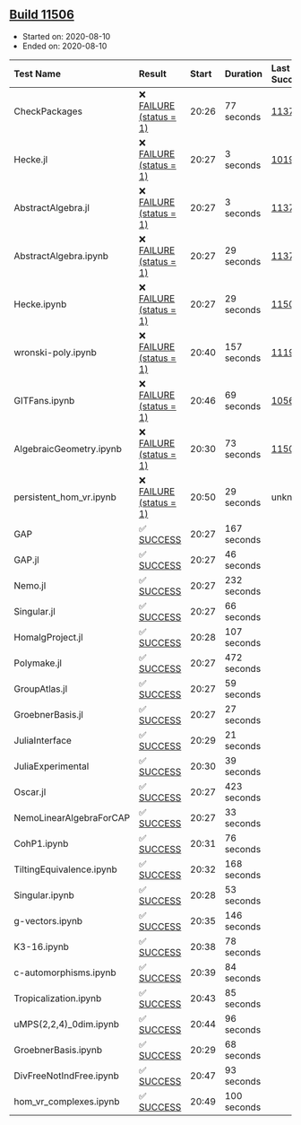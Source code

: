 ## [Build 11506](https://oscarci.mathematik.uni-kl.de/job/oscar/11506/)

* Started on: 2020-08-10
* Ended on: 2020-08-10

| Test Name    | Result | Start | Duration | Last Success | First Failure |
|:-------------|:-------|:------|:---------|:-------------|:--------------|
| CheckPackages | ❌ [FAILURE (status = 1)](https://oscarci.mathematik.uni-kl.de/job/oscar/11506/artifact/logs/build-11506/CheckPackages.log) | 20:26 | 77 seconds | [11376](https://oscarci.mathematik.uni-kl.de/job/oscar/11376/) | [11377](https://oscarci.mathematik.uni-kl.de/job/oscar/11377/) |
| Hecke.jl | ❌ [FAILURE (status = 1)](https://oscarci.mathematik.uni-kl.de/job/oscar/11506/artifact/logs/build-11506/Hecke.jl.log) | 20:27 | 3 seconds | [10197](https://oscarci.mathematik.uni-kl.de/job/oscar/10197/) | [10198](https://oscarci.mathematik.uni-kl.de/job/oscar/10198/) |
| AbstractAlgebra.jl | ❌ [FAILURE (status = 1)](https://oscarci.mathematik.uni-kl.de/job/oscar/11506/artifact/logs/build-11506/AbstractAlgebra.jl.log) | 20:27 | 3 seconds | [11376](https://oscarci.mathematik.uni-kl.de/job/oscar/11376/) | [11377](https://oscarci.mathematik.uni-kl.de/job/oscar/11377/) |
| AbstractAlgebra.ipynb | ❌ [FAILURE (status = 1)](https://oscarci.mathematik.uni-kl.de/job/oscar/11506/artifact/logs/build-11506/AbstractAlgebra.ipynb.log) | 20:27 | 29 seconds | [11376](https://oscarci.mathematik.uni-kl.de/job/oscar/11376/) | [11377](https://oscarci.mathematik.uni-kl.de/job/oscar/11377/) |
| Hecke.ipynb | ❌ [FAILURE (status = 1)](https://oscarci.mathematik.uni-kl.de/job/oscar/11506/artifact/logs/build-11506/Hecke.ipynb.log) | 20:27 | 29 seconds | [11500](https://oscarci.mathematik.uni-kl.de/job/oscar/11500/) | [11501](https://oscarci.mathematik.uni-kl.de/job/oscar/11501/) |
| wronski-poly.ipynb | ❌ [FAILURE (status = 1)](https://oscarci.mathematik.uni-kl.de/job/oscar/11506/artifact/logs/build-11506/wronski-poly.ipynb.log) | 20:40 | 157 seconds | [11192](https://oscarci.mathematik.uni-kl.de/job/oscar/11192/) | [11193](https://oscarci.mathematik.uni-kl.de/job/oscar/11193/) |
| GITFans.ipynb | ❌ [FAILURE (status = 1)](https://oscarci.mathematik.uni-kl.de/job/oscar/11506/artifact/logs/build-11506/GITFans.ipynb.log) | 20:46 | 69 seconds | [10566](https://oscarci.mathematik.uni-kl.de/job/oscar/10566/) | [10567](https://oscarci.mathematik.uni-kl.de/job/oscar/10567/) |
| AlgebraicGeometry.ipynb | ❌ [FAILURE (status = 1)](https://oscarci.mathematik.uni-kl.de/job/oscar/11506/artifact/logs/build-11506/AlgebraicGeometry.ipynb.log) | 20:30 | 73 seconds | [11500](https://oscarci.mathematik.uni-kl.de/job/oscar/11500/) | [11501](https://oscarci.mathematik.uni-kl.de/job/oscar/11501/) |
| persistent_hom_vr.ipynb | ❌ [FAILURE (status = 1)](https://oscarci.mathematik.uni-kl.de/job/oscar/11506/artifact/logs/build-11506/persistent_hom_vr.ipynb.log) | 20:50 | 29 seconds | unknown | unknown |
| GAP | ✅ [SUCCESS](https://oscarci.mathematik.uni-kl.de/job/oscar/11506/artifact/logs/build-11506/GAP.log) | 20:27 | 167 seconds |  |  |
| GAP.jl | ✅ [SUCCESS](https://oscarci.mathematik.uni-kl.de/job/oscar/11506/artifact/logs/build-11506/GAP.jl.log) | 20:27 | 46 seconds |  |  |
| Nemo.jl | ✅ [SUCCESS](https://oscarci.mathematik.uni-kl.de/job/oscar/11506/artifact/logs/build-11506/Nemo.jl.log) | 20:27 | 232 seconds |  |  |
| Singular.jl | ✅ [SUCCESS](https://oscarci.mathematik.uni-kl.de/job/oscar/11506/artifact/logs/build-11506/Singular.jl.log) | 20:27 | 66 seconds |  |  |
| HomalgProject.jl | ✅ [SUCCESS](https://oscarci.mathematik.uni-kl.de/job/oscar/11506/artifact/logs/build-11506/HomalgProject.jl.log) | 20:28 | 107 seconds |  |  |
| Polymake.jl | ✅ [SUCCESS](https://oscarci.mathematik.uni-kl.de/job/oscar/11506/artifact/logs/build-11506/Polymake.jl.log) | 20:27 | 472 seconds |  |  |
| GroupAtlas.jl | ✅ [SUCCESS](https://oscarci.mathematik.uni-kl.de/job/oscar/11506/artifact/logs/build-11506/GroupAtlas.jl.log) | 20:27 | 59 seconds |  |  |
| GroebnerBasis.jl | ✅ [SUCCESS](https://oscarci.mathematik.uni-kl.de/job/oscar/11506/artifact/logs/build-11506/GroebnerBasis.jl.log) | 20:27 | 27 seconds |  |  |
| JuliaInterface | ✅ [SUCCESS](https://oscarci.mathematik.uni-kl.de/job/oscar/11506/artifact/logs/build-11506/JuliaInterface.log) | 20:29 | 21 seconds |  |  |
| JuliaExperimental | ✅ [SUCCESS](https://oscarci.mathematik.uni-kl.de/job/oscar/11506/artifact/logs/build-11506/JuliaExperimental.log) | 20:30 | 39 seconds |  |  |
| Oscar.jl | ✅ [SUCCESS](https://oscarci.mathematik.uni-kl.de/job/oscar/11506/artifact/logs/build-11506/Oscar.jl.log) | 20:27 | 423 seconds |  |  |
| NemoLinearAlgebraForCAP | ✅ [SUCCESS](https://oscarci.mathematik.uni-kl.de/job/oscar/11506/artifact/logs/build-11506/NemoLinearAlgebraForCAP.log) | 20:27 | 33 seconds |  |  |
| CohP1.ipynb | ✅ [SUCCESS](https://oscarci.mathematik.uni-kl.de/job/oscar/11506/artifact/logs/build-11506/CohP1.ipynb.log) | 20:31 | 76 seconds |  |  |
| TiltingEquivalence.ipynb | ✅ [SUCCESS](https://oscarci.mathematik.uni-kl.de/job/oscar/11506/artifact/logs/build-11506/TiltingEquivalence.ipynb.log) | 20:32 | 168 seconds |  |  |
| Singular.ipynb | ✅ [SUCCESS](https://oscarci.mathematik.uni-kl.de/job/oscar/11506/artifact/logs/build-11506/Singular.ipynb.log) | 20:28 | 53 seconds |  |  |
| g-vectors.ipynb | ✅ [SUCCESS](https://oscarci.mathematik.uni-kl.de/job/oscar/11506/artifact/logs/build-11506/g-vectors.ipynb.log) | 20:35 | 146 seconds |  |  |
| K3-16.ipynb | ✅ [SUCCESS](https://oscarci.mathematik.uni-kl.de/job/oscar/11506/artifact/logs/build-11506/K3-16.ipynb.log) | 20:38 | 78 seconds |  |  |
| c-automorphisms.ipynb | ✅ [SUCCESS](https://oscarci.mathematik.uni-kl.de/job/oscar/11506/artifact/logs/build-11506/c-automorphisms.ipynb.log) | 20:39 | 84 seconds |  |  |
| Tropicalization.ipynb | ✅ [SUCCESS](https://oscarci.mathematik.uni-kl.de/job/oscar/11506/artifact/logs/build-11506/Tropicalization.ipynb.log) | 20:43 | 85 seconds |  |  |
| uMPS(2,2,4)_0dim.ipynb | ✅ [SUCCESS](https://oscarci.mathematik.uni-kl.de/job/oscar/11506/artifact/logs/build-11506/uMPS-2-2-4-_0dim.ipynb.log) | 20:44 | 96 seconds |  |  |
| GroebnerBasis.ipynb | ✅ [SUCCESS](https://oscarci.mathematik.uni-kl.de/job/oscar/11506/artifact/logs/build-11506/GroebnerBasis.ipynb.log) | 20:29 | 68 seconds |  |  |
| DivFreeNotIndFree.ipynb | ✅ [SUCCESS](https://oscarci.mathematik.uni-kl.de/job/oscar/11506/artifact/logs/build-11506/DivFreeNotIndFree.ipynb.log) | 20:47 | 93 seconds |  |  |
| hom_vr_complexes.ipynb | ✅ [SUCCESS](https://oscarci.mathematik.uni-kl.de/job/oscar/11506/artifact/logs/build-11506/hom_vr_complexes.ipynb.log) | 20:49 | 100 seconds |  |  |
